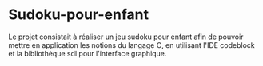# Sudoku-pour-enfant
Le projet consistait à réaliser un jeu sudoku pour enfant afin de pouvoir mettre en application les notions du langage C, en utilisant l'IDE codeblock et la bibliothèque sdl pour l'interface graphique.
